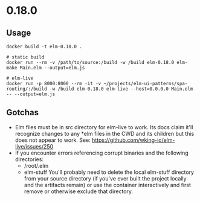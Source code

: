 # 0.18.0

## Usage
```
docker build -t elm-0.18.0 .

# static build
docker run --rm -v /path/to/source:/build -w /build elm-0.18.0 elm-make Main.elm --output=elm.js

# elm-live
docker run -p 8000:8000 --rm -it -v ~/projects/elm-ui-patterns/spa-routing/:/build -w /build elm-0.18.0 elm-live --host=0.0.0.0 Main.elm -- --output=elm.js
```

## Gotchas
- Elm files must be in src directory for elm-live to work. Its docs claim it'll
recognize changes to any *elm files in the CWD and its children but this does
not appear to work. See: https://github.com/wking-io/elm-live/issues/250
- If you encounter errors referencing corrupt binaries and the following directories:
    - /root/.elm
    - elm-stuff
You'll probably need to delete the local elm-stuff directory from your source
directory (if you've ever built the project locally and the artifacts remain)
or use the container interactively and first remove or otherwise exclude that
directory.
